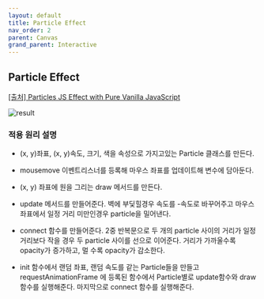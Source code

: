 ```yaml
---
layout: default
title: Particle Effect
nav_order: 2
parent: Canvas
grand_parent: Interactive
---
```


## Particle Effect

[[출처] Particles JS Effect with Pure Vanilla JavaScript](https://youtu.be/d620nV6bp0A)

![result](./img/02/01.gif)

### 적용 원리 설명

- (x, y)좌표, (x, y)속도, 크기, 색을 속성으로 가지고있는 Particle 클래스를 만든다.

- mousemove 이벤트리스너를 등록해 마우스 좌표를 업데이트해 변수에 담아둔다.

- (x, y) 좌표에 원을 그리는 draw 메서드를 만든다.

- update 메서드를 만들어준다. 벽에 부딫힐경우 속도를 -속도로 바꾸어주고 마우스좌표에서 일정 거리 미만인경우 particle을 밀어낸다.

- connect 함수를 만들어준다. 2중 반복문으로 두 개의 particle 사이의 거리가 일정 거리보다 작을 경우 두 particle 사이를 선으로 이어준다. 거리가 가까울수록 opacity가 증가하고, 멀 수록 opacity가 감소한다.

- init 함수에서 랜덤 좌표, 랜덤 속도를 같는 Particle들을 만들고 requestAnimationFrame 에 등록된 함수에서 Particle별로 update함수와 draw함수를 실행해준다. 마지막으로 connect 함수를 실행해준다.
